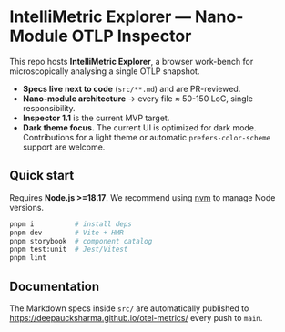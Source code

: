 # IntelliMetric Explorer — Nano-Module OTLP Inspector

This repo hosts **IntelliMetric Explorer**, a browser work-bench for
microscopically analysing a single OTLP snapshot.

* **Specs live next to code** (`src/**.md`) and are PR-reviewed.
* **Nano-module architecture** → every file ≈ 50-150 LoC, single
  responsibility.
* **Inspector 1.1** is the current MVP target.
* **Dark theme focus.** The current UI is optimized for dark mode. Contributions for a light theme or automatic `prefers-color-scheme` support are welcome.

## Quick start

Requires **Node.js >=18.17**. We recommend using
[nvm](https://github.com/nvm-sh/nvm) to manage Node versions.

```bash
pnpm i          # install deps
pnpm dev        # Vite + HMR
pnpm storybook  # component catalog
pnpm test:unit  # Jest/Vitest
pnpm lint
```

## Documentation

The Markdown specs inside `src/` are automatically published to
https://deepaucksharma.github.io/otel-metrics/ every push to `main`.
